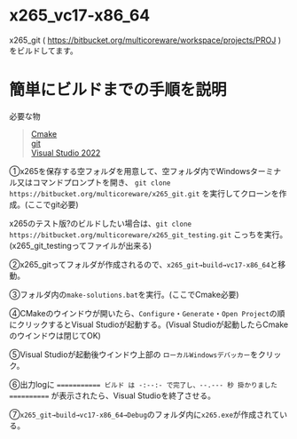 # x265_vc17-x86_64
x265_git ( https://bitbucket.org/multicoreware/workspace/projects/PROJ ) をビルドしてます。

# 簡単にビルドまでの手順を説明

必要な物
> [Cmake](https://cmake.org/download/)</br>
> [git](https://git-scm.com/downloads/win)</br>
> [Visual Studio 2022](https://visualstudio.microsoft.com/ja/downloads/)

①x265を保存する空フォルダを用意して、空フォルダ内でWindowsターミナル又はコマンドプロンプトを開き、
` git clone https://bitbucket.org/multicoreware/x265_git.git ` を実行してクローンを作成。(ここでgit必要)

x265のテスト版?のビルドしたい場合は、` git clone https://bitbucket.org/multicoreware/x265_git_testing.git ` こっちを実行。(x265_git_testingってファイルが出来る)

②x265_gitってフォルダが作成されるので、`x265_git→build→vc17-x86_64`と移動。 

③フォルダ内の`make-solutions.bat`を実行。(ここでCmake必要)

④CMakeのウインドウが開いたら、`Configure`・`Generate`・`Open Project`の順にクリックするとVisual Studioが起動する。(Visual Studioが起動したらCmakeのウインドウは閉じてOK)

⑤Visual Studioが起動後ウインドウ上部の `ローカルWindowsデバッカー`をクリック。

⑥出力logに `=========== ビルド は -:--:- で完了し、--.--- 秒 掛かりました ==========`  が表示されたら、Visual Studioを終了させる。

⑦`x265_git→build→vc17-x86_64→Debug`のフォルダ内に`x265.exe`が作成されている。
